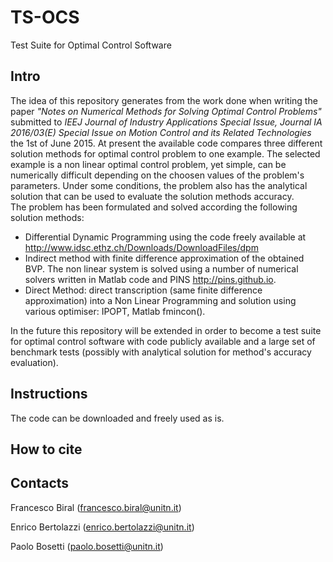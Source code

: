 # TS-OCS
 Test Suite for Optimal Control Software
 
## Intro
The idea of this repository generates from the work done when writing the paper *"Notes on Numerical Methods for Solving Optimal Control Problems"* submitted to *IEEJ Journal of Industry Applications Special Issue,  Journal IA 2016/03(E) Special Issue on Motion Control and its Related Technologies* the 1st of June 2015.
At present the available code compares three different solution methods for optimal control problem to one example. The selected example is a non linear optimal control problem, yet simple, can be numerically difficult depending on the choosen values of the problem's parameters. Under some conditions, the problem also has the analytical solution that can be used to evaluate the solution methods accuracy.  
The problem has been formulated and solved according the following solution methods:

 * Differential Dynamic Programming using the code freely available at http://www.idsc.ethz.ch/Downloads/DownloadFiles/dpm
 * Indirect method with finite difference approximation of the obtained BVP. The non linear system is solved using a number of numerical solvers written in Matlab code and PINS http://pins.github.io.
 * Direct Method: direct transcription (same finite difference approximation)  into a Non Linear Programming and solution using various optimiser: IPOPT, Matlab fmincon().

In the future this repository will be extended in order to become a test suite for optimal control software with code publicly available and a large set of benchmark tests (possibly with analytical solution for method's accuracy evaluation).

## Instructions

The code can be downloaded and freely used as is. 

## How to cite


## Contacts

Francesco Biral (francesco.biral@unitn.it)

Enrico Bertolazzi (enrico.bertolazzi@unitn.it)

Paolo Bosetti (paolo.bosetti@unitn.it)
